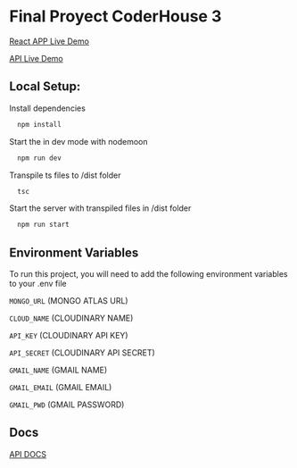 # Final Proyect CoderHouse 3

[React APP Live Demo](https://hekitech.herokuapp.com/)

[API Live Demo](https://hekitech.herokuapp.com/api/products/list)

## Local Setup:

Install dependencies

```bash
  npm install
```

Start the in dev mode with nodemoon

```bash
  npm run dev
```

Transpile ts files to /dist folder

```bash
  tsc
```

Start the server with transpiled files in /dist folder

```bash
  npm run start
```

## Environment Variables

To run this project, you will need to add the following environment variables to your .env file

`MONGO_URL` (MONGO ATLAS URL)

`CLOUD_NAME` (CLOUDINARY NAME)

`API_KEY` (CLOUDINARY API KEY)

`API_SECRET` (CLOUDINARY API SECRET)

`GMAIL_NAME` (GMAIL NAME)

`GMAIL_EMAIL` (GMAIL EMAIL)

`GMAIL_PWD` (GMAIL PASSWORD)

## Docs

[API DOCS](https://hekitech.herokuapp.com/docs/)

